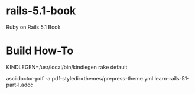 # rails-5.1-book

Ruby on Rails 5.1 Book

# Build How-To

KINDLEGEN=/usr/local/bin/kindlegen rake default

asciidoctor-pdf -a pdf-styledir=themes/prepress-theme.yml learn-rails-51-part-I.adoc
